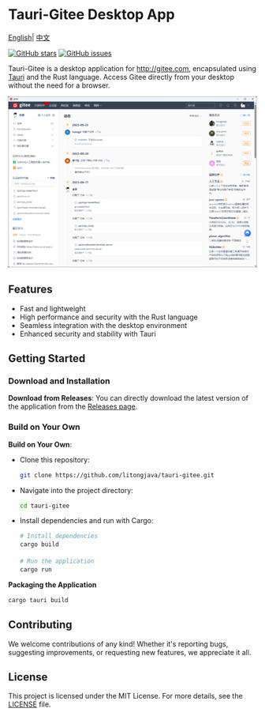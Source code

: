 # Tauri-Gitee Desktop App
[English](readme.md)| [中文](readme_cn.md)

[![GitHub stars](https://img.shields.io/github/stars/litongjava/tauri-gitee)](https://github.com/litongjava/tauri-gitee/stargazers)
[![GitHub issues](https://img.shields.io/github/issues/litongjava/tauri-gitee)](https://github.com/litongjava/tauri-gitee/issues)

Tauri-Gitee is a desktop application for http://gitee.com, encapsulated using [Tauri](https://tauri.studio/) and the Rust language. Access Gitee directly from your desktop without the need for a browser.

![1](readme_files/1.png)


## Features

- Fast and lightweight
- High performance and security with the Rust language
- Seamless integration with the desktop environment
- Enhanced security and stability with Tauri

## Getting Started

### Download and Installation

**Download from Releases**: You can directly download the latest version of the application from the [Releases page](https://github.com/litongjava/tauri-gitee/releases).

### Build on Your Own
**Build on Your Own**:
   - Clone this repository:
     ```bash
     git clone https://github.com/litongjava/tauri-gitee.git
     ```
   - Navigate into the project directory:
     ```bash
     cd tauri-gitee
     ```
   - Install dependencies and run with Cargo:
     ```bash
     # Install dependencies
     cargo build

     # Run the application
     cargo run
     ```

**Packaging the Application**
```bash
cargo tauri build
```

## Contributing

We welcome contributions of any kind! Whether it's reporting bugs, suggesting improvements, or requesting new features, we appreciate it all.

## License

This project is licensed under the MIT License. For more details, see the [LICENSE](./LICENSE) file.
